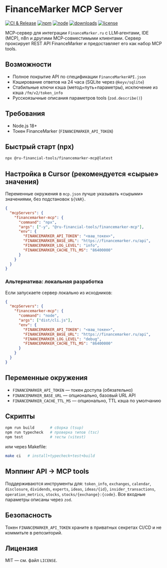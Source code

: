 # FinanceMarker MCP Server

[![CI & Release](https://github.com/izevg/financemarker-mcp/actions/workflows/release.yml/badge.svg?branch=master)](https://github.com/izevg/financemarker-mcp/actions/workflows/release.yml)
[![npm](https://img.shields.io/npm/v/%40ru-financial-tools%2Ffinancemarker-mcp?color=cb3837&logo=npm)](https://www.npmjs.com/package/@ru-financial-tools/financemarker-mcp)
[![node](https://img.shields.io/node/v/%40ru-financial-tools%2Ffinancemarker-mcp)](https://www.npmjs.com/package/@ru-financial-tools/financemarker-mcp)
[![downloads](https://img.shields.io/npm/dm/%40ru-financial-tools%2Ffinancemarker-mcp)](https://www.npmjs.com/package/@ru-financial-tools/financemarker-mcp)
[![license](https://img.shields.io/npm/l/%40ru-financial-tools%2Ffinancemarker-mcp)](LICENSE)

MCP‑сервер для интеграции `FinanceMarker.ru` с LLM‑агентами, IDE (MCP), n8n и другими MCP‑совместимыми клиентами. Сервер проксирует REST API FinanceMarker и предоставляет его как набор MCP tools.

## Возможности
- Полное покрытие API по спецификации `FinanceMarkerAPI.json`
- Кэширование ответов на 24 часа (SQLite через `@keyv/sqlite`)
- Стабильные ключи кэша (метод+путь+параметры), исключение из кэша `/fm/v2/token_info`
- Русскоязычные описания параметров tools (`zod.describe()`)

## Требования
- Node.js 18+
- Токен FinanceMarker (`FINANCEMARKER_API_TOKEN`)

## Быстрый старт (npx)

```bash
npx @ru-financial-tools/financemarker-mcp@latest
```

## Настройка в Cursor (рекомендуется «сырые» значения)

Переменные окружения в `mcp.json` лучше указывать «сырыми» значениями, без подстановок `${VAR}`.

```json
{
  "mcpServers": {
    "financemarker-mcp": {
      "command": "npx",
      "args": ["-y", "@ru-financial-tools/financemarker-mcp"],
      "env": {
        "FINANCEMARKER_API_TOKEN": "<ваш_токен>",
        "FINANCEMARKER_BASE_URL": "https://financemarker.ru/api",
        "FINANCEMARKER_LOG_LEVEL": "info",
        "FINANCEMARKER_CACHE_TTL_MS": "86400000"
      }
    }
  }
}
```

### Альтернатива: локальная разработка

Если запускаете сервер локально из исходников:

```json
{
  "mcpServers": {
    "financemarker-mcp": {
      "command": "node",
      "args": ["dist/cli.js"],
      "env": {
        "FINANCEMARKER_API_TOKEN": "<ваш_токен>",
        "FINANCEMARKER_BASE_URL": "https://financemarker.ru/api",
        "FINANCEMARKER_LOG_LEVEL": "debug",
        "FINANCEMARKER_CACHE_TTL_MS": "86400000"
      }
    }
  }
}
```

## Переменные окружения
- `FINANCEMARKER_API_TOKEN` — токен доступа (обязательно)
- `FINANCEMARKER_BASE_URL` — опционально, базовый URL API
- `FINANCEMARKER_CACHE_TTL_MS` — опционально, TTL кэша по умолчанию

## Скрипты

```bash
npm run build       # сборка (tsup)
npm run typecheck   # проверка типов (tsc)
npm test            # тесты (vitest)
```

или через Makefile:

```bash
make ci   # install+typecheck+test+build
```

## Мэппинг API → MCP tools
Поддерживаются инструменты для: `token_info`, `exchanges`, `calendar`, `disclosure`, `dividends`, `experts`, `ideas`, `ideas/{id}`, `insider_transactions`, `operation_metrics`, `stocks`, `stocks/{exchange}:{code}`. Все входные параметры описаны через `zod`.

## Безопасность

Токен `FINANCEMARKER_API_TOKEN` храните в приватных секретах CI/CD и не коммитьте в репозиторий.

## Лицензия
MIT — см. файл `LICENSE`.
